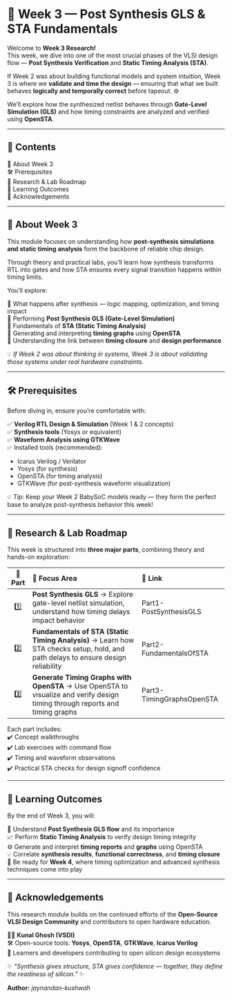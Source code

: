 
# 🚀 Week 3 — Post Synthesis GLS & STA Fundamentals

Welcome to **Week 3 Research!**  
This week, we dive into one of the most crucial phases of the VLSI design flow — **Post Synthesis Verification** and **Static Timing Analysis (STA)**.  

If Week 2 was about building functional models and system intuition, Week 3 is where we **validate and time the design** — ensuring that what we built behaves **logically and temporally correct** before tapeout. ⚙️  

We’ll explore how the synthesized netlist behaves through **Gate-Level Simulation (GLS)** and how timing constraints are analyzed and verified using **OpenSTA**.

---

## 📑 Contents
📘 About Week 3  
🛠️ Prerequisites  
📂 Research & Lab Roadmap  
🎯 Learning Outcomes  
🙏 Acknowledgements  

---

## 📘 About Week 3

This module focuses on understanding how **post-synthesis simulations and static timing analysis** form the backbone of reliable chip design.  

Through theory and practical labs, you’ll learn how synthesis transforms RTL into gates and how STA ensures every signal transition happens within timing limits.

You’ll explore:

🔹 What happens after synthesis — logic mapping, optimization, and timing impact  
🔹 Performing **Post Synthesis GLS (Gate-Level Simulation)**  
🔹 Fundamentals of **STA (Static Timing Analysis)**  
🔹 Generating and interpreting **timing graphs** using **OpenSTA**  
🔹 Understanding the link between **timing closure** and **design performance**

💡 *If Week 2 was about thinking in systems, Week 3 is about validating those systems under real hardware constraints.*

---

## 🛠️ Prerequisites

Before diving in, ensure you’re comfortable with:

✅ **Verilog RTL Design & Simulation** (Week 1 & 2 concepts)  
✅ **Synthesis tools** (Yosys or equivalent)  
✅ **Waveform Analysis using GTKWave**  
✅ Installed tools (recommended):
- Icarus Verilog / Verilator  
- Yosys (for synthesis)  
- OpenSTA (for timing analysis)  
- GTKWave (for post-synthesis waveform visualization)

💡 *Tip:* Keep your Week 2 BabySoC models ready — they form the perfect base to analyze post-synthesis behavior this week!

---

## 📂 Research & Lab Roadmap

This week is structured into **three major parts**, combining theory and hands-on exploration:

| 📅 Part | 📝 Focus Area | 🔗 Link |
|:--:|:--|:--|
| 1️⃣ | **Post Synthesis GLS** → Explore gate-level netlist simulation, understand how timing delays impact behavior | Part1-PostSynthesisGLS |
| 2️⃣ | **Fundamentals of STA (Static Timing Analysis)** → Learn how STA checks setup, hold, and path delays to ensure design reliability | Part2-FundamentalsOfSTA |
| 3️⃣ | **Generate Timing Graphs with OpenSTA** → Use OpenSTA to visualize and verify design timing through reports and timing graphs | Part3-TimingGraphsOpenSTA |

Each part includes:  
✔️ Concept walkthroughs  
✔️ Lab exercises with command flow  
✔️ Timing and waveform observations  
✔️ Practical STA checks for design signoff confidence  

---

## 🎯 Learning Outcomes

By the end of Week 3, you will:

🧠 Understand **Post Synthesis GLS flow** and its importance  
📈 Perform **Static Timing Analysis** to verify design timing integrity  
⚙️ Generate and interpret **timing reports** and **graphs** using OpenSTA  
💡 Correlate **synthesis results**, **functional correctness**, and **timing closure**  
🚀 Be ready for **Week 4**, where timing optimization and advanced synthesis techniques come into play  

---

## 🙏 Acknowledgements

This research module builds on the continued efforts of the **Open-Source VLSI Design Community** and contributors to open hardware education.

👨‍💻 **Kunal Ghosh (VSDI)**  
🛠️ Open-source tools: **Yosys**, **OpenSTA**, **GTKWave**, **Icarus Verilog**  
📘 Learners and developers contributing to open silicon design ecosystems  

✨ *“Synthesis gives structure, STA gives confidence — together, they define the readiness of silicon.”* ✨  

**Author:** *jaynandan-kushwah*
